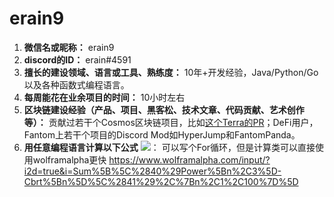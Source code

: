 # erain9

1. **微信名或昵称：** erain9 
2. **discord的ID：** erain#4591
3. **擅长的建设领域、语言或工具、熟练度：** 10年+开发经验，Java/Python/Go以及各种函数式编程语言。
4. **每周能花在业余项目的时间：** 10小时左右
5. **区块链建设经验（产品、项目、黑客松、技术文章、代码贡献、艺术创作等）：** 贡献过若干个Cosmos区块链项目，比如[这个Terra的PR](https://github.com/terra-money/core/pull/537)；DeFi用户，Fantom上若干个项目的Discord Mod如HyperJump和FantomPanda。
6. **用任意编程语言计算以下公式**
![](https://latex.codecogs.com/svg.image?\sum_{n=1}^{100}\left&space;(n^{3}-\sqrt[3]{n}&space;\right&space;))： 可以写个For循环，但是计算类可以直接使用wolframalpha更快 https://www.wolframalpha.com/input/?i2d=true&i=Sum%5B%5C%2840%29Power%5Bn%2C3%5D-Cbrt%5Bn%5D%5C%2841%29%2C%7Bn%2C1%2C100%7D%5D 
